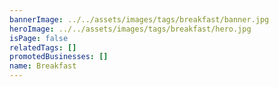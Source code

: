 ```yaml
---
bannerImage: ../../assets/images/tags/breakfast/banner.jpg
heroImage: ../../assets/images/tags/breakfast/hero.jpg
isPage: false
relatedTags: []
promotedBusinesses: []
name: Breakfast
---
```


